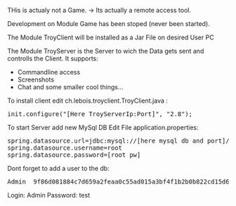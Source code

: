 THis is actualy not a Game.
-> Its actually a remote access tool.

Development on Module Game has been stoped (never been started).

The Module TroyClient will be installed as a Jar File on desired User PC 

The Module TroyServer is the Server to wich the Data gets sent and controlls the Client.
 It supports:
  - Commandline access
  - Screenshots
  - Chat
and some smaller cool things...

To install client edit ch.lebois.troyclient.TroyClient.java :
<pre>
init.configure("[Here TroyServerIp:Port]", "2.8");
</pre>

To start Server add new MySql DB
Edit File application.properties:
<pre>
spring.datasource.url=jdbc:mysql://[here mysql db and port]/[db name]
spring.datasource.username=root
spring.datasource.password=[root pw]
</pre>
Dont forget to add a user to the db:
<pre>Admin	9f86d081884c7d659a2feaa0c55ad015a3bf4f1b2b0b822cd15d6c15b0f00a08</pre>
Login: Admin
Password: test
